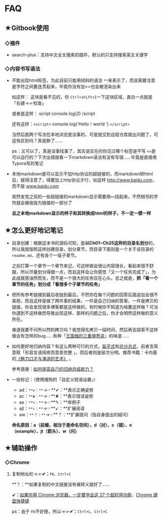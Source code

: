 # FAQ

## ★Gitbook使用

### ◇插件

- search-plus：支持中文全文搜索的插件，默认的只支持搜索英文关键字

### ◇内容书写语法

- 不能出现html标签，为此目前只能用倾斜的语法 `**`来表示了，而且需要注意是字符之间要连贯起来，毕竟你没有加<>也会被渲染出来

  如这样：<script>console.log(1)</script> 这块是看不见的，你 `Ctrl+shift+I`一下这块区域，直白一点就是「右键→☞检查」

  或者是这样： script console.log(2) /script

  还有这样：`<script>` console.log('Hello！world ') `</script>`

  当然后面两个写法在本地浏览是没事的，可是提交到远程仓库就出问题了，可这有区别吗？真是醉了……

  ps：又可以了，真是没事找事了，其实说实在的你见过哪个标签是不写 `<>`是可以运行的？下次出错就看一下markdown语法有没有写错……毕竟是直接用Typora写的笔记

- 本地markdown是可以显示不加http协议的超链接的，而markdown转html后，就得注意了，得要加上http协议才行，如这样 <http://www.baidu.com>，而不是 www.baidu.com

  突然发觉之前的一些超链接的markdown显示需要用`<>`括起来，不然相邻的字符就会被收拢为链接的一部分了

  **总之本地markdown显示的样子和其转换成html的样子，不一定一模一样**



## ★怎么更好地记笔记

- 目录创建：根据这本书的源码可知，是**以Ch01~Ch25这样的目录名划分**的，所以我就按照这样创建目录，划分章节，而目录下面则是一个关于该目录的`readme.md`、还有各个一级子章节。

  之前打算一个章节一个章节来记，可这样做会很让内容很长，看起来很不舒服，所以尽量划分得细一点，而且这样会让你感觉「又一个任务完成了」，为此成就感油然而生，而不是一个很大的任务压在心头。总之就是，**把「看一个章节的任务」划分成「看很多个子章节的任务」**

- 把所有参考链接到最后收拢到最后，不然你在每个问题的回答后面追加会很不美观，而且这样是做了两件事的结果，一件是自己归纳的答案，一件是拷贝的链接。你会发现很多博客都是这样做的，有时候你不知道为啥要这样做？可当你遇到不这样做而导致出现这样、那样的问题之后，你才会明然这样做的意义所在。

  难道我要不问所以然的拷贝吗？我觉得先拷贝一段时间，然后再去探索不这样做会有怎样的bug……有种「[王国维的三重境界说](https://www.zhihu.com/question/20023507)」的味道……

- 如何更好地归纳内容？有这么两种可行的方式，[扁平式](https://www.zhihu.com/question/23327835/answer/34504722)和[总分总式](https://zhuanlan.zhihu.com/p/35406840)，前者言简意赅「形容言语简练而意思完整 」，而后者则是层次分明。推荐书籍：卡内基的[《魅力口才与演讲的艺术》](https://item.jd.com/10871204.html) 。

  参考链接：[如何提高自己的归纳总结能力？](https://www.zhihu.com/question/19622171)

- 一些标记：（使用搜狗的「自定义短语设置」）

  - ad：`**✔：**`→☞**✔：**表示正确姿势
  - ac：`**✘：**`→☞**✘：**表示错误姿势
  - ae：`**✎：**`→☞**✎：**举例子
  - ajt：`**➹：**`→☞**➹：**扩展阅读
  - aw：`**？：**`→☞**？：**扩展提问（指自身提出的疑问）

  **命名原则：a（前缀，相当于是命名空间），d（对）、c（错）、e（example）、jt（箭头）、w（问）**

## ★辅助操作

### ◇Chrome

1. 复制地址栏→☞**✔：**`F6、Ctrl+C`

   **？：**如果复制的中文链接没有被转义就好了……

   **➹：**[如果你用 Chrome 浏览器，一定要学会这 27 个超好用功能](https://36kr.com/p/5131432.html)、[Chrome 键盘快捷键](https://support.google.com/chrome/answer/157179?hl=zh-Hans)

   ps：由于 `F6`不好摁，所以→☞**✔：**`Ctrl+L、Ctrl+C`



